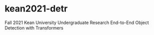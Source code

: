 # kean2021-detr
Fall 2021 Kean University Undergraduate Research End-to-End Object Detection with Transformers
